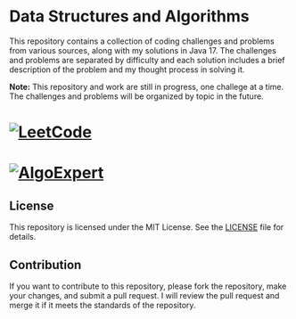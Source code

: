 # Data Structures and Algorithms

This repository contains a collection of coding challenges and problems from various sources, along with my solutions in Java 17. 
The challenges and problems are separated by difficulty and each solution includes a brief description of the problem and my thought process in solving it.


**Note:** This repository and work are still in progress, one challege at a time. The challenges and problems will be organized by topic in the future.

# [![LeetCode](https://img.shields.io/badge/-LeetCode-da8200?style=for-the-badge&logo=LeetCode&logoColor=ffa116&labelColor=black)](https://leetcode.com/brunoliveiradev/)
# [![AlgoExpert](https://img.shields.io/badge/-AlgoExpert-626ee3?style=for-the-badge&logo=atom&logoColor=brigthwhite&labelColor=626ee3)](https://www.algoexpert.io/data-structures)


## License

This repository is licensed under the MIT License. See the [LICENSE](LICENSE) file for details.

## Contribution

If you want to contribute to this repository, please fork the repository, make your changes, and submit a pull request. I will review the pull request and merge it if it meets the standards of the repository.
